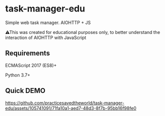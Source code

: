 # task-manager-edu
Simple web task manager. AIOHTTP + JS

&#9888;This was created for educational purposes only, to better understand the interaction of AIOHTTP with JavaScript

## Requirements
ECMAScript 2017 (ES8)+

Python 3.7+

## Quick DEMO



https://github.com/practicesavedtheworld/task-manager-edu/assets/105741091/71fa10a1-aed7-48d3-8f7b-95bb16f98fe0

